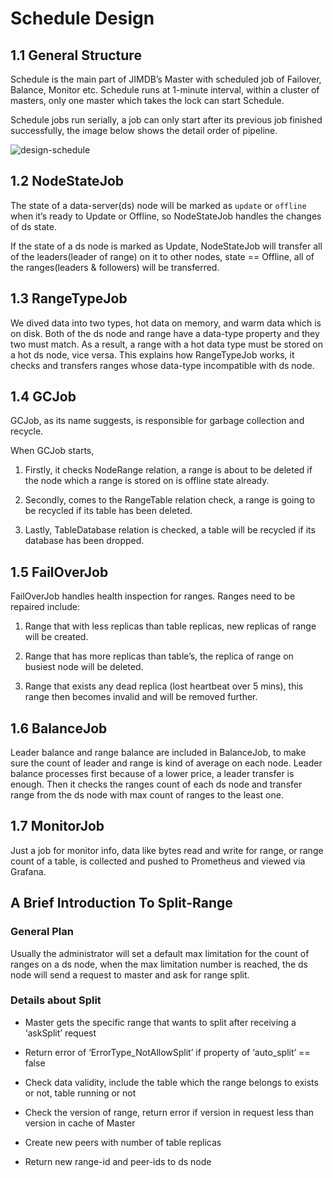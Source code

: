 # Schedule Design

## 1.1 General Structure

Schedule is the main part of JIMDB’s Master with scheduled job of Failover, Balance, Monitor etc. Schedule runs at 1-minute interval, within a cluster of masters, only one master which takes the lock can start Schedule.

Schedule jobs run serially, a job can only start after its previous job finished successfully, the image below shows the detail order of pipeline.

 ![design-schedule](/images/design-schedule.png)


## 1.2 NodeStateJob

The state of a data-server(ds) node will be marked as `update` or `offline` when it’s ready to Update or Offline, so NodeStateJob handles the changes of ds state.

If the state of a ds node is marked as Update, NodeStateJob will transfer all of the leaders(leader of range) on it to other nodes, state == Offline, all of the ranges(leaders & followers) will be transferred. 

## 1.3 RangeTypeJob

We dived data into two types, hot data on memory, and warm data which is on disk. Both of the ds node and range have a data-type property and they two must match. As a result, a range with a hot data type must be stored on a hot ds node, vice versa. This explains how RangeTypeJob works, it checks and transfers ranges whose data-type incompatible with ds node.

## 1.4 GCJob

GCJob, as its name suggests, is responsible for garbage collection and recycle.

When GCJob starts,

1)	Firstly, it checks NodeRange relation, a range is about to be deleted if the node which a range is stored on is offline state already.

2)	Secondly, comes to the RangeTable relation check, a range is going to be recycled if its table has been deleted.

3)	Lastly, TableDatabase relation is checked, a table will be recycled if its database has been dropped.


## 1.5 FailOverJob

FailOverJob handles health inspection for ranges. Ranges need to be repaired include:

1)	Range that with less replicas than table replicas, new replicas of range will be created.

2)	Range that has more replicas than table’s, the replica of range on busiest node will be deleted.

3)	Range that exists any dead replica (lost heartbeat over 5 mins), this range then becomes invalid and will be removed further.


## 1.6 BalanceJob

Leader balance and range balance are included in BalanceJob, to make sure the count of leader and range is kind of average on each node. Leader balance processes first because of a lower price, a leader transfer is enough. Then it checks the ranges count of each ds node and transfer range from the ds node with  max count of ranges to the least one.

## 1.7 MonitorJob

Just a job for monitor info, data like bytes read and write for range, or range count of a table, is collected and pushed to Prometheus and viewed via Grafana.


## A Brief Introduction To Split-Range

### General Plan

Usually the administrator will set a default max limitation for the count of ranges on a ds node, when the max limitation number is reached, the ds node will send a request to master and ask for range split.

### Details about Split

* Master gets the specific range that wants to split after receiving a ‘askSplit’ request

* Return error of ‘ErrorType_NotAllowSplit’ if property of ‘auto_split’ == false

* Check data validity, include the table which the range belongs to exists or not, table running or not

* Check the version of range, return error if version in request less than version in cache of Master

* Create new peers with number of table replicas

* Return new range-id and peer-ids to ds node
